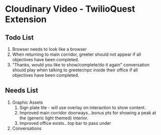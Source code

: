 # Cloudinary Video - TwilioQuest Extension

## Todo List
1. Browser needs to look like a browser
1. When returning to main corridor, greeter should not appear if all objectives have been completed.
1. "Thanks, would you like to show/complete/do it again" conversation should play when talking to greeter/npc inside their office if all objectives have been completed.

## Needs List
1. Graphic Assets
    1. Sign plate tile - will use overlay on interaction to show content. 
    1. Improved main corridor doorways...bonus pts for showing a peak at the (generic light themed) interior.
    1. Improved office exists...top bar to pass under
1. Conversations

    
